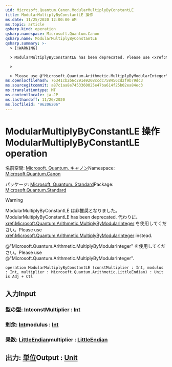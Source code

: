 ```yaml
---
uid: Microsoft.Quantum.Canon.ModularMultiplyByConstantLE
title: ModularMultiplyByConstantLE 操作
ms.date: 11/25/2020 12:00:00 AM
ms.topic: article
qsharp.kind: operation
qsharp.namespace: Microsoft.Quantum.Canon
qsharp.name: ModularMultiplyByConstantLE
qsharp.summary: >-
  > [!WARNING]

  > ModularMultiplyByConstantLE has been deprecated. Please use <xref:Microsoft.Quantum.Arithmetic.MultiplyByModularInteger> instead.

  >

  > Please use @"Microsoft.Quantum.Arithmetic.MultiplyByModularInteger".
ms.openlocfilehash: 76341cb2b6c291e9208ccdc758456cd2f9b79dc3
ms.sourcegitcommit: a87c1aa8e7453360025e47ba614f25b02ea84ec3
ms.translationtype: MT
ms.contentlocale: ja-JP
ms.lasthandoff: 11/26/2020
ms.locfileid: "96206206"
---
```

# <a name="modularmultiplybyconstantle-operation"></a><span data-ttu-id="0aaa0-102">ModularMultiplyByConstantLE 操作</span><span class="sxs-lookup"><span data-stu-id="0aaa0-102">ModularMultiplyByConstantLE operation</span></span>

<span data-ttu-id="0aaa0-103">名前空間: [Microsoft. Quantum. キャノン](xref:Microsoft.Quantum.Canon)</span><span class="sxs-lookup"><span data-stu-id="0aaa0-103">Namespace: [Microsoft.Quantum.Canon](xref:Microsoft.Quantum.Canon)</span></span>

<span data-ttu-id="0aaa0-104">パッケージ: [Microsoft. Quantum. Standard](https://nuget.org/packages/Microsoft.Quantum.Standard)</span><span class="sxs-lookup"><span data-stu-id="0aaa0-104">Package: [Microsoft.Quantum.Standard](https://nuget.org/packages/Microsoft.Quantum.Standard)</span></span>


> [!WARNING]
> <span data-ttu-id="0aaa0-105">ModularMultiplyByConstantLE は非推奨となりました。</span><span class="sxs-lookup"><span data-stu-id="0aaa0-105">ModularMultiplyByConstantLE has been deprecated.</span></span> <span data-ttu-id="0aaa0-106">代わりに、<xref:Microsoft.Quantum.Arithmetic.MultiplyByModularInteger> を使用してください。</span><span class="sxs-lookup"><span data-stu-id="0aaa0-106">Please use <xref:Microsoft.Quantum.Arithmetic.MultiplyByModularInteger> instead.</span></span>
>
> <span data-ttu-id="0aaa0-107">@"Microsoft.Quantum.Arithmetic.MultiplyByModularInteger" を使用してください。</span><span class="sxs-lookup"><span data-stu-id="0aaa0-107">Please use @"Microsoft.Quantum.Arithmetic.MultiplyByModularInteger".</span></span>



```qsharp
operation ModularMultiplyByConstantLE (constMultiplier : Int, modulus : Int, multiplier : Microsoft.Quantum.Arithmetic.LittleEndian) : Unit is Adj + Ctl
```


## <a name="input"></a><span data-ttu-id="0aaa0-108">入力</span><span class="sxs-lookup"><span data-stu-id="0aaa0-108">Input</span></span>

### <a name="constmultiplier--int"></a><span data-ttu-id="0aaa0-109">[型の型: Int](xref:microsoft.quantum.lang-ref.int)</span><span class="sxs-lookup"><span data-stu-id="0aaa0-109">constMultiplier : [Int](xref:microsoft.quantum.lang-ref.int)</span></span>




### <a name="modulus--int"></a><span data-ttu-id="0aaa0-110">剰余: [Int](xref:microsoft.quantum.lang-ref.int)</span><span class="sxs-lookup"><span data-stu-id="0aaa0-110">modulus : [Int](xref:microsoft.quantum.lang-ref.int)</span></span>




### <a name="multiplier--littleendian"></a><span data-ttu-id="0aaa0-111">乗数: [LittleEndian](xref:Microsoft.Quantum.Arithmetic.LittleEndian)</span><span class="sxs-lookup"><span data-stu-id="0aaa0-111">multiplier : [LittleEndian](xref:Microsoft.Quantum.Arithmetic.LittleEndian)</span></span>





## <a name="output--unit"></a><span data-ttu-id="0aaa0-112">出力: [単位](xref:microsoft.quantum.lang-ref.unit)</span><span class="sxs-lookup"><span data-stu-id="0aaa0-112">Output : [Unit](xref:microsoft.quantum.lang-ref.unit)</span></span>

